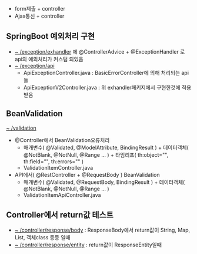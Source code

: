 * form제출 + controller     
* Ajax통신 + controller

## SpringBoot 예외처리 구현
* [ ~ /exception/exhandler](https://github.com/doriver/ThymeleafController/tree/master/src/main/java/com/example/demo/exception/exhandler
) 에 @ControllerAdvice + @ExceptionHandler 로 api의 예외처리가 커스텀 되있음
* [ ~ /exception/api](https://github.com/doriver/ThymeleafController/tree/master/src/main/java/com/example/demo/exception/api)
  * ApiExceptionController.java : BasicErrorController에 의해 처리되는 api들
  * ApiExceptionV2Controller.java : 위 exhandler페키지에서 구현한것에 적용 받음
 
## BeanValidation
[ ~ /validation](https://github.com/doriver/ThymeleafController/tree/master/src/main/java/com/example/demo/validation)
* @Controller에서 BeanValidation오류처리
  * 매개변수( @Validated, @ModelAttribute, BindingResult ) + 데이터객체( @NotBlank, @NotNull, @Range ... ) + 타임리프( th:object="", th:field="", th:errors="" )
  * ValidationItemController.java
* API에서( @RestController + @RequestBody ) BeanValidation
  * 매개변수( @Validated, @RequestBody, BindingResult ) + 데이터객체( @NotBlank, @NotNull, @Range ... )
  * ValidationItemApiController.java
## Controller에서 return값 테스트
* [ ~ /controller/response/body](https://github.com/doriver/ThymeleafController/tree/master/src/main/java/com/example/demo/controller/response/body) : ResponseBody에서 return값이 String, Map, List, 객체class 등등 일때
* [ ~ /controller/response/entity](https://github.com/doriver/ThymeleafController/tree/master/src/main/java/com/example/demo/controller/response/entity) : return값이 ResponseEntity일때
